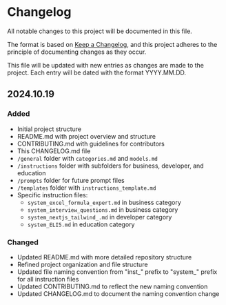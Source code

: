 # Changelog

All notable changes to this project will be documented in this file.

The format is based on [Keep a Changelog](https://keepachangelog.com/en/1.0.0/),
and this project adheres to the principle of documenting changes as they occur.

This file will be updated with new entries as changes are made to the project. Each entry will be dated with the format YYYY.MM.DD.

## 2024.10.19

### Added
- Initial project structure
- README.md with project overview and structure
- CONTRIBUTING.md with guidelines for contributors
- This CHANGELOG.md file
- `/general` folder with `categories.md` and `models.md`
- `/instructions` folder with subfolders for business, developer, and education
- `/prompts` folder for future prompt files
- `/templates` folder with `instructions_template.md`
- Specific instruction files:
  - `system_excel_formula_expert.md` in business category
  - `system_interview_questions.md` in business category
  - `system_nextjs_tailwind_.md` in developer category
  - `system_ELI5.md` in education category

### Changed
- Updated README.md with more detailed repository structure
- Refined project organization and file structure
- Updated file naming convention from "inst_" prefix to "system_" prefix for all instruction files
- Updated CONTRIBUTING.md to reflect the new naming convention
- Updated CHANGELOG.md to document the naming convention change
